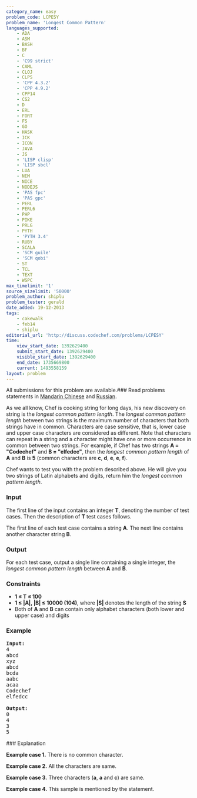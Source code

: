 ```yaml
---
category_name: easy
problem_code: LCPESY
problem_name: 'Longest Common Pattern'
languages_supported:
    - ADA
    - ASM
    - BASH
    - BF
    - C
    - 'C99 strict'
    - CAML
    - CLOJ
    - CLPS
    - 'CPP 4.3.2'
    - 'CPP 4.9.2'
    - CPP14
    - CS2
    - D
    - ERL
    - FORT
    - FS
    - GO
    - HASK
    - ICK
    - ICON
    - JAVA
    - JS
    - 'LISP clisp'
    - 'LISP sbcl'
    - LUA
    - NEM
    - NICE
    - NODEJS
    - 'PAS fpc'
    - 'PAS gpc'
    - PERL
    - PERL6
    - PHP
    - PIKE
    - PRLG
    - PYTH
    - 'PYTH 3.4'
    - RUBY
    - SCALA
    - 'SCM guile'
    - 'SCM qobi'
    - ST
    - TCL
    - TEXT
    - WSPC
max_timelimit: '1'
source_sizelimit: '50000'
problem_author: shiplu
problem_tester: gerald
date_added: 19-12-2013
tags:
    - cakewalk
    - feb14
    - shiplu
editorial_url: 'http://discuss.codechef.com/problems/LCPESY'
time:
    view_start_date: 1392629400
    submit_start_date: 1392629400
    visible_start_date: 1392629400
    end_date: 1735669800
    current: 1493558159
layout: problem
---
```

All submissions for this problem are available.###  Read problems statements in [Mandarin Chinese](http://www.codechef.com/download/translated/FEB14/mandarin/LCPESY.pdf) and [Russian](http://www.codechef.com/download/translated/FEB14/russian/LCPESY.pdf).

As we all know, Chef is cooking string for long days, his new discovery on string is the _longest common pattern length_. The _longest common pattern length_ between two strings is the maximum number of characters that both strings have in common. Characters are case sensitive, that is, lower case and upper case characters are considered as different. Note that characters can repeat in a string and a character might have one or more occurrence in common between two strings. For example, if Chef has two strings **A = "Codechef"** and **B = "elfedcc"**, then the _longest common pattern length_ of **A** and **B** is **5** (common characters are **c**, **d**, **e**, **e**, **f**).

Chef wants to test you with the problem described above. He will give you two strings of Latin alphabets and digits, return him the _longest common pattern length_.

### Input

The first line of the input contains an integer **T**, denoting the number of test cases. Then the description of **T** test cases follows.

The first line of each test case contains a string **A**. The next line contains another character string **B**.

### Output

For each test case, output a single line containing a single integer, the _longest common pattern length_ between **A** and **B**.

### Constraints

- **1 ≤ T ≤ 100**
- **1 ≤ |A|, |B| ≤ 10000 (104)**, where **|S|** denotes the length of the string **S**
- Both of **A** and **B** can contain only alphabet characters (both lower and upper case) and digits

### Example

<pre><b>Input:</b>
4
abcd
xyz
abcd
bcda
aabc
acaa
Codechef
elfedcc

<b>Output:</b>
0
4
3
5
</pre>### Explanation

**Example case 1.** There is no common character.

**Example case 2.** All the characters are same.

**Example case 3.** Three characters (**a**, **a** and **c**) are same.

**Example case 4.** This sample is mentioned by the statement.
